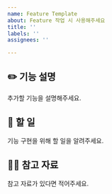 ```yaml
---
name: Feature Template
about: Feature 작업 시 사용해주세요
title: ''
labels: ''
assignees: ''

---
```


## ✏️ 기능 설명

추가할 기능을 설명해주세요.

## 📌 할 일

기능 구현을 위해 할 일을 알려주세요.

## 👊🏻 참고 자료

참고 자료가 있다면 적어주세요.